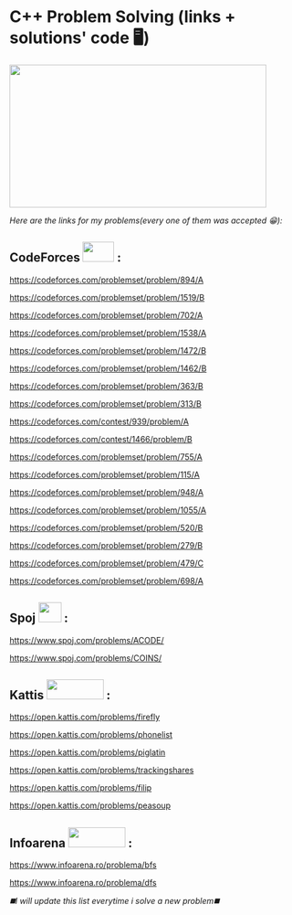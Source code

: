 # C++ Problem Solving (links + solutions' code 🖥️)
<img src="https://user-images.githubusercontent.com/103985762/167025602-d6973d15-e2c1-4dd3-b806-cc163ecd3c78.png" width="450" height="250" />


*Here are the links for my problems(every one of them was accepted 😁):*

## CodeForces <img src="https://user-images.githubusercontent.com/103985762/166987721-50a5e6fe-d808-4446-bd14-7900093fe9d1.jpg" width="55" height="35" /> :
 
  https://codeforces.com/problemset/problem/894/A 

  https://codeforces.com/problemset/problem/1519/B 

  https://codeforces.com/problemset/problem/702/A 

  https://codeforces.com/problemset/problem/1538/A 

  https://codeforces.com/problemset/problem/1472/B 

  https://codeforces.com/problemset/problem/1462/B 

  https://codeforces.com/problemset/problem/363/B 

  https://codeforces.com/problemset/problem/313/B 

  https://codeforces.com/contest/939/problem/A 

  https://codeforces.com/contest/1466/problem/B 

  https://codeforces.com/problemset/problem/755/A 

  https://codeforces.com/problemset/problem/115/A 
  
  https://codeforces.com/problemset/problem/948/A
  
  https://codeforces.com/problemset/problem/1055/A
  
  https://codeforces.com/problemset/problem/520/B
  
  https://codeforces.com/problemset/problem/279/B
  
  https://codeforces.com/problemset/problem/479/C
  
  https://codeforces.com/problemset/problem/698/A
  
## Spoj <img src="https://user-images.githubusercontent.com/103985762/166989869-2033a2e2-5401-4508-83c6-0503ccc1be73.png" width="40" height="35" /> :

  https://www.spoj.com/problems/ACODE/ 
  
  https://www.spoj.com/problems/COINS/ 
  
## Kattis <img src="https://user-images.githubusercontent.com/103985762/167005321-bc173c5a-fd07-403e-b2a5-cb1ec0125c3f.png" width="100" height="35" /> :

  https://open.kattis.com/problems/firefly
  
  https://open.kattis.com/problems/phonelist
  
  https://open.kattis.com/problems/piglatin
  
  https://open.kattis.com/problems/trackingshares
  
  https://open.kattis.com/problems/filip
  
  https://open.kattis.com/problems/peasoup
  
 
## Infoarena  <img src="https://user-images.githubusercontent.com/103985762/168770530-58bf3212-36c8-40c9-8e2e-f08efe202db0.png" width="100" height="35" /> :

  https://www.infoarena.ro/problema/bfs
  
  https://www.infoarena.ro/problema/dfs

 
 
*◼️I will update this list everytime i solve a new problem◼️*

   
